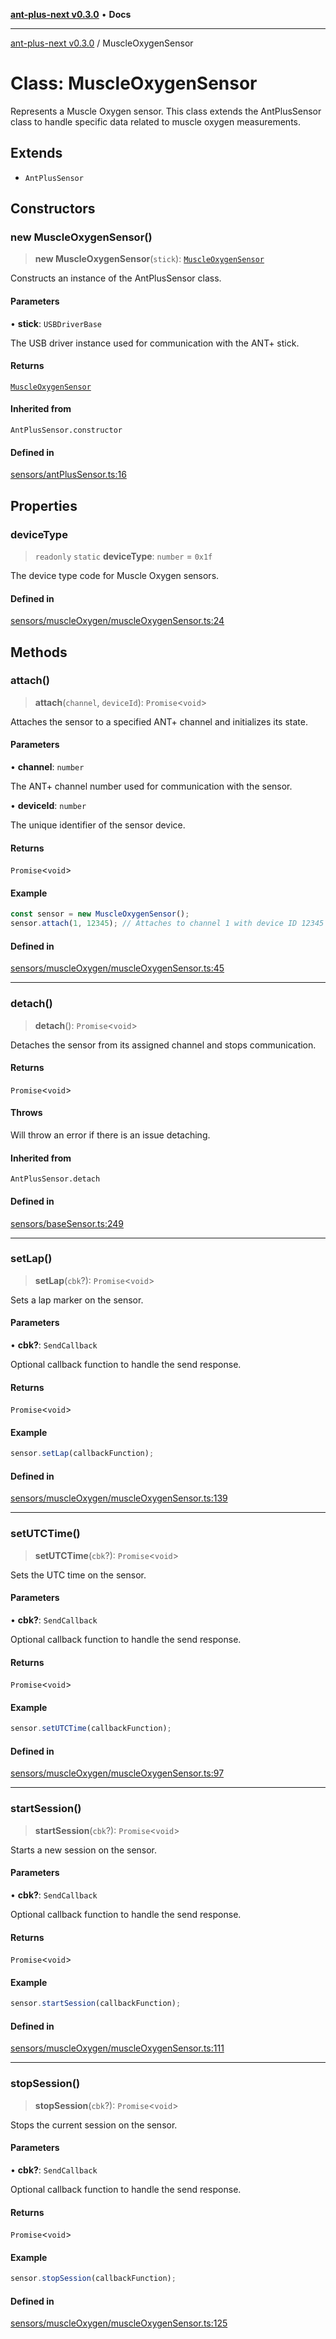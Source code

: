 [**ant-plus-next v0.3.0**](../README.md) • **Docs**

***

[ant-plus-next v0.3.0](../README.md) / MuscleOxygenSensor

# Class: MuscleOxygenSensor

Represents a Muscle Oxygen sensor.
This class extends the AntPlusSensor class to handle specific data related to muscle oxygen measurements.

## Extends

- `AntPlusSensor`

## Constructors

### new MuscleOxygenSensor()

> **new MuscleOxygenSensor**(`stick`): [`MuscleOxygenSensor`](MuscleOxygenSensor.md)

Constructs an instance of the AntPlusSensor class.

#### Parameters

• **stick**: `USBDriverBase`

The USB driver instance used for communication with the ANT+ stick.

#### Returns

[`MuscleOxygenSensor`](MuscleOxygenSensor.md)

#### Inherited from

`AntPlusSensor.constructor`

#### Defined in

[sensors/antPlusSensor.ts:16](https://github.com/Benjamin-Stefan/ant-plus-next/blob/284d5c599fd81345e0426b3f5a9e656ec481f9ca/src/sensors/antPlusSensor.ts#L16)

## Properties

### deviceType

> `readonly` `static` **deviceType**: `number` = `0x1f`

The device type code for Muscle Oxygen sensors.

#### Defined in

[sensors/muscleOxygen/muscleOxygenSensor.ts:24](https://github.com/Benjamin-Stefan/ant-plus-next/blob/284d5c599fd81345e0426b3f5a9e656ec481f9ca/src/sensors/muscleOxygen/muscleOxygenSensor.ts#L24)

## Methods

### attach()

> **attach**(`channel`, `deviceId`): `Promise`\<`void`\>

Attaches the sensor to a specified ANT+ channel and initializes its state.

#### Parameters

• **channel**: `number`

The ANT+ channel number used for communication with the sensor.

• **deviceId**: `number`

The unique identifier of the sensor device.

#### Returns

`Promise`\<`void`\>

#### Example

```ts
const sensor = new MuscleOxygenSensor();
sensor.attach(1, 12345); // Attaches to channel 1 with device ID 12345
```

#### Defined in

[sensors/muscleOxygen/muscleOxygenSensor.ts:45](https://github.com/Benjamin-Stefan/ant-plus-next/blob/284d5c599fd81345e0426b3f5a9e656ec481f9ca/src/sensors/muscleOxygen/muscleOxygenSensor.ts#L45)

***

### detach()

> **detach**(): `Promise`\<`void`\>

Detaches the sensor from its assigned channel and stops communication.

#### Returns

`Promise`\<`void`\>

#### Throws

Will throw an error if there is an issue detaching.

#### Inherited from

`AntPlusSensor.detach`

#### Defined in

[sensors/baseSensor.ts:249](https://github.com/Benjamin-Stefan/ant-plus-next/blob/284d5c599fd81345e0426b3f5a9e656ec481f9ca/src/sensors/baseSensor.ts#L249)

***

### setLap()

> **setLap**(`cbk`?): `Promise`\<`void`\>

Sets a lap marker on the sensor.

#### Parameters

• **cbk?**: `SendCallback`

Optional callback function to handle the send response.

#### Returns

`Promise`\<`void`\>

#### Example

```ts
sensor.setLap(callbackFunction);
```

#### Defined in

[sensors/muscleOxygen/muscleOxygenSensor.ts:139](https://github.com/Benjamin-Stefan/ant-plus-next/blob/284d5c599fd81345e0426b3f5a9e656ec481f9ca/src/sensors/muscleOxygen/muscleOxygenSensor.ts#L139)

***

### setUTCTime()

> **setUTCTime**(`cbk`?): `Promise`\<`void`\>

Sets the UTC time on the sensor.

#### Parameters

• **cbk?**: `SendCallback`

Optional callback function to handle the send response.

#### Returns

`Promise`\<`void`\>

#### Example

```ts
sensor.setUTCTime(callbackFunction);
```

#### Defined in

[sensors/muscleOxygen/muscleOxygenSensor.ts:97](https://github.com/Benjamin-Stefan/ant-plus-next/blob/284d5c599fd81345e0426b3f5a9e656ec481f9ca/src/sensors/muscleOxygen/muscleOxygenSensor.ts#L97)

***

### startSession()

> **startSession**(`cbk`?): `Promise`\<`void`\>

Starts a new session on the sensor.

#### Parameters

• **cbk?**: `SendCallback`

Optional callback function to handle the send response.

#### Returns

`Promise`\<`void`\>

#### Example

```ts
sensor.startSession(callbackFunction);
```

#### Defined in

[sensors/muscleOxygen/muscleOxygenSensor.ts:111](https://github.com/Benjamin-Stefan/ant-plus-next/blob/284d5c599fd81345e0426b3f5a9e656ec481f9ca/src/sensors/muscleOxygen/muscleOxygenSensor.ts#L111)

***

### stopSession()

> **stopSession**(`cbk`?): `Promise`\<`void`\>

Stops the current session on the sensor.

#### Parameters

• **cbk?**: `SendCallback`

Optional callback function to handle the send response.

#### Returns

`Promise`\<`void`\>

#### Example

```ts
sensor.stopSession(callbackFunction);
```

#### Defined in

[sensors/muscleOxygen/muscleOxygenSensor.ts:125](https://github.com/Benjamin-Stefan/ant-plus-next/blob/284d5c599fd81345e0426b3f5a9e656ec481f9ca/src/sensors/muscleOxygen/muscleOxygenSensor.ts#L125)
